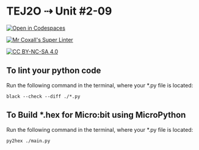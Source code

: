 # TEJ2O ⇢ Unit #2-09

[![Open in Codespaces](https://classroom.github.com/assets/launch-codespace-7f7980b617ed060a017424585567c406b6ee15c891e84e1186181d67ecf80aa0.svg)](https://classroom.github.com/open-in-codespaces?assignment_repo_id=12310724)

[![Mr Coxall's Super Linter](https://github.com/MTHS-TEJ2O-1-2023/TEJ2O-Unit-2-09-angelo-yalung/workflows/Mr%20Coxall's%20Super%20Linter/badge.svg)](https://github.com/MTHS-TEJ2O-1-2023TEJ2O-Unit-2-09-angelo-yalung/actions)

[![CC BY-NC-SA 4.0](https://img.shields.io/badge/License-CC%20BY--NC--SA%204.0-blue.svg)](./LICENSE)


## To lint your python code

Run the following command in the terminal, where your *.py file is located:

```console
black --check --diff ./*.py
```
## To Build *.hex for Micro:bit using MicroPython

Run the following command in the terminal, where your *.py file is located:

``` bash
py2hex ./main.py
```